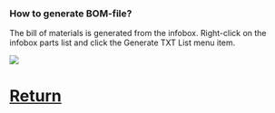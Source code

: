 ### How to generate BOM-file?

The bill of materials is generated from the infobox. Right-click on the infobox parts list and click the Generate TXT List menu item.

![](pictures/bom.png)

# [Return](How_to.md)
